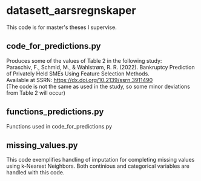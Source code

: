 # datasett_aarsregnskaper
This code is for master's theses I supervise.

## code_for_predictions.py 
Produces some of the values of Table 2 in the following study:\
Paraschiv, F., Schmid, M., & Wahlstrøm, R. R. (2022). Bankruptcy Prediction of Privately Held SMEs Using Feature Selection Methods.\
Available at SSRN: https://dx.doi.org/10.2139/ssrn.3911490 \
(The code is not the same as used in the study, so some minor deviations from Table 2 will occur)

## functions_predictions.py
Functions used in code_for_predictions.py 

## missing_values.py
This code exemplifies handling of imputation for completing missing values using k-Nearest Neighbors. Both continious and categorical variables are handled with this code. 
